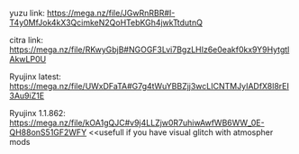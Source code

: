 
yuzu link: https://mega.nz/file/JGwRnRBR#I-T4y0MfJok4kX3QcimkeN2QoHTebKGh4jwkTtdutnQ  

citra link: https://mega.nz/file/RKwyGbjB#NGOGF3Lvi7BgzLHIz6e0eakf0kx9Y9HytgtlAkwLP0U

Ryujinx latest: https://mega.nz/file/UWxDFaTA#G7g4tWuYBBZjj3wcLICNTMJyIADfX8l8rEI3Au9iZ1E

Ryujinx 1.1.862: https://mega.nz/file/kOA1gQJC#v9j4LLZjw0R7uhiwAwfWB6WW_0E-QH88onS51GF2WFY   <<usefull if you have visual glitch with atmospher mods

